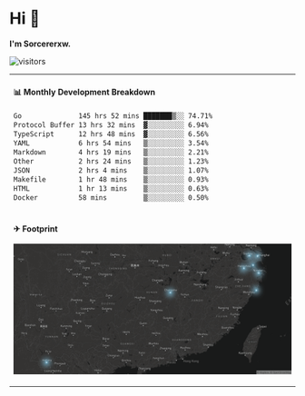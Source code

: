 # Hi 👋

**I'm Sorcererxw.**

![visitors](https://visitor-badge.glitch.me/badge?page_id=sorcererxw.sorcererx)

<table width="800px">
<tr>
<td valign="top" width="50%">

#### 📊 Monthly Development Breakdown

<!--START_SECTION:waka-->
```text
Go              145 hrs 52 mins ███████▒░░ 74.71%
Protocol Buffer 13 hrs 32 mins  ▓░░░░░░░░░ 6.94%
TypeScript      12 hrs 48 mins  ▓░░░░░░░░░ 6.56%
YAML            6 hrs 54 mins   ▒░░░░░░░░░ 3.54%
Markdown        4 hrs 19 mins   ▒░░░░░░░░░ 2.21%
Other           2 hrs 24 mins   ▒░░░░░░░░░ 1.23%
JSON            2 hrs 4 mins    ▒░░░░░░░░░ 1.07%
Makefile        1 hr 48 mins    ▒░░░░░░░░░ 0.93%
HTML            1 hr 13 mins    ▒░░░░░░░░░ 0.63%
Docker          58 mins         ▒░░░░░░░░░ 0.50%
```
<!--END_SECTION:waka-->

</tr>
<tr>
<td colspan="2">

#### ✈ Footprint

![footprint](./footprint.png)

</td>
</tr>
</table>


